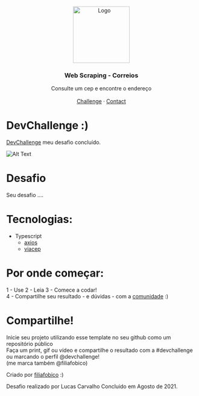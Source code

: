 <br/>
<p align="center">
  <a href="#">
    <img src="https://s2.glbimg.com/CQesxIP5ed0q8e8qNU8-vqNapY0=/0x0:921x885/924x0/smart/filters:strip_icc()/i.s3.glbimg.com/v1/AUTH_63b422c2caee4269b8b34177e8876b93/internal_photos/bs/2019/B/b/wzBEg4TFGwb5ZErlj3Qg/correios.jpg" alt="Logo" height="150">
  </a>

  <h3 align="center">Web Scraping - Correios</h3>

  <p align="center">
    Consulte um cep e encontre o endereço
    <br/>
    <br/>
    <a href="https://github.com/filiafobico/devchallenge-webscraping-correios">Challenge</a>
    ·
    <a href="https://www.linkedin.com/in/ooluis/">Contact</a>
  </p>
</p>

# DevChallenge :)
[DevChallenge](https://devchallenge.now.sh/) meu desafio concluído.

![Alt Text](https://github.com/almcarvalho/devchallenge-webscraping-correios/blob/main/docs/demos/demo.gif)

# Desafio
Seu desafio ....

# Tecnologias: 
- Typescript
  - [axios](https://www.npmjs.com/package/jsdom)
  - [viacep](https://www.npmjs.com/package/cheerio)

# Por onde começar:
1 - Use 
2 - Leia 
3 - Comece a codar!  
4 - Compartilhe seu resultado - e dúvidas - com a [comunidade](https://discord.gg/yvYXhGj) :)  

# Compartilhe!
Inicie seu projeto utilizando esse template no seu github como um repositório público  
Faça um print, gif ou vídeo e compartilhe o resultado com a #devchallenge ou marcando o perfil @devchallenge!  
(me marca também @filiafobico)

Criado por [filiafobico](https://github.com/filiafobico/) :)

Desafio realizado por Lucas Carvalho
Concluido em Agosto de 2021.
